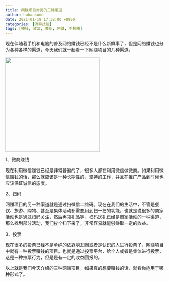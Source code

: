 ```yaml
---
title: 网赚项目常见的三种渠道
author: huhansome
date: 2021-01-19 17:38:00 +0800
categories: [流弊技能]
tags: [赚钱, 致富, 兼职, 网赚, 手机赚]
---
```



现在伴随着手机和电脑的普及网络赚钱已经不是什么新鲜事了，但是网络赚钱也分为各种各样的渠道，今天我们就一起看一下网赚项目的几种渠道。

<img src="http://www.jinduoxia.com.cn/d/file/2020-02-04/14784ea9c27c7a67a2ca358535817b7e.jpg" style="width: 300px; height: 300px;"/>

1、微商赚钱

现在利用微信赚钱已经是非常普遍的了，很多人都在利用微信做微商。如果利用微信赚钱的话，那么就应该是一种长期性的、坚持的工作，并且在推广产品到时候也应该保证诚信的态度。

2、扫码

网赚项目的另一种渠道就是通过扫微信二维码。现在在我们的生活中，不管是餐饮、旅游、购物、甚至是集体活动都需要用到扫一扫的功能，也就是说很多的商家活动也是通过扫码关注，然后再领礼品等，扫码送礼已经是商家活动的一种渠道，那么找到部分活动，我们挨个扫下来了，非常容易就能够赚取一定的收益。

3、投票

现在很多的投票已经不是单纯的依靠朋友圈或者是认识的人进行投票了，网赚项目中就有一种投票赚钱的项目。也就是通过投票平台，给个人或者是集体进行投票，这是一种拉票行为，但是是有一定的收益回报的。

以上就是我们今天介绍的三种网赚项目，如果真的想要赚钱的话，就看你适用于哪种形式了。